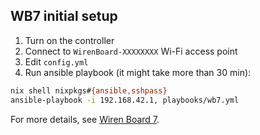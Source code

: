 ## WB7 initial setup
1. Turn on the controller
2. Connect to `WirenBoard-XXXXXXXX` Wi-Fi access point
3. Edit `config.yml`
4. Run ansible playbook (it might take more than 30 min):
```sh
nix shell nixpkgs#{ansible,sshpass}
ansible-playbook -i 192.168.42.1, playbooks/wb7.yml
```
For more details, see [Wiren Board 7](https://wirenboard.com/wiki/Wiren_Board_7#%D0%A7%D1%82%D0%BE_%D0%B4%D0%B0%D0%BB%D1%8C%D1%88%D0%B5).
